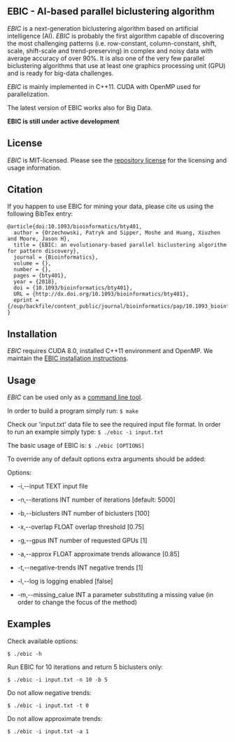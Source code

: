 ## EBIC - AI-based parallel biclustering algorithm

*EBIC* is a next-generation biclustering algorithm based on artificial intelligence (AI). 
*EBIC* is probably the first algorithm capable of discovering the most challenging patterns (i.e. row-constant, column-constant, shift, scale, shift-scale and trend-preserving) in complex and noisy data with average accuracy of over 90%.
It is also one of the very few parallel biclustering algorithms that use at least one graphics processing unit (GPU) and is ready for big-data challenges.

*EBIC* is mainly implemented in C++11. CUDA with OpenMP used for parallelization. 

The latest version of EBIC works also for Big Data.

**EBIC is still under active development**


## License

*EBIC* is MIT-licensed. Please see the [repository license](https://github.com/athril/ebic/blob/master/LICENSE) for the licensing and usage information.

## Citation
If you happen to use EBIC for mining your data, please cite us using the following BibTex entry:

```
@article{doi:10.1093/bioinformatics/bty401,
  author = {Orzechowski, Patryk and Sipper, Moshe and Huang, Xiuzhen and Moore, Jason H},
  title = {EBIC: an evolutionary-based parallel biclustering algorithm for pattern discovery},
  journal = {Bioinformatics},
  volume = {},
  number = {},
  pages = {bty401},
  year = {2018},
  doi = {10.1093/bioinformatics/bty401},
  URL = {http://dx.doi.org/10.1093/bioinformatics/bty401},
  eprint = {/oup/backfile/content_public/journal/bioinformatics/pap/10.1093_bioinformatics_bty401/3/bty401.pdf}
}
```




## Installation

*EBIC* requires CUDA 8.0, installed C++11 environment and OpenMP.
We maintain the [EBIC installation instructions](http://athril.github.io/ebic/installation/).


## Usage

*EBIC* can be used only as a [command line tool](http://athril.github.io/ebic/usage/).

In order to build a program simply run:
```$ make```

Check our 'input.txt' data file to see the required input file format. In order to run an example simply type:
```$ ./ebic -i input.txt```

The basic usage of EBIC is: 
```$ ./ebic [OPTIONS]```

To override any of default options extra arguments should be added:

Options:

*  -i,--input TEXT             input file 

*  -n,--iterations INT         number of iterations [default: 5000]

*  -b,--biclusters INT         number of biclusters [100]

*  -x,--overlap FLOAT          overlap threshold [0.75]

*  -g,--gpus INT               number of requested GPUs [1]

*  -a,--approx FLOAT           approximate trends allowance [0.85]

*  -t,--negative-trends INT    negative trends [1]

*  -l,--log                    is logging enabled [false]

*  -m,--missing_calue INT      a parameter substituting a missing value (in order to change the focus of the method)


## Examples

Check available options:
```Shell
$ ./ebic -h
```

Run EBIC for 10 iterations and return 5 biclusters only:
```Shell
$ ./ebic -i input.txt -n 10 -b 5
```

Do not allow negative trends:
```Shell
$ ./ebic -i input.txt -t 0
```

Do not allow approximate trends:
```Shell
$ ./ebic -i input.txt -a 1
```

